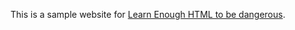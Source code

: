 This is a sample website for [Learn Enough HTML to be dangerous](https://www.learnenough.com/html-tutorial). 

